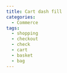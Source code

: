 ```yaml
---
title: Cart dash fill
categories:
  - Commerce
tags:
  - shopping
  - checkout
  - check
  - cart
  - basket
  - bag
---
```

